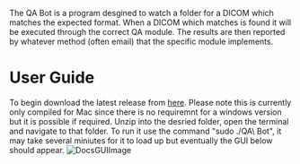 The QA Bot is a program desgined to watch a folder for a DICOM which matches the expected format. When a DICOM which matches is found it will be executed through the correct QA module. The results are then reported by whatever method (often email) that the specific module implements. 
# User Guide
To begin download the latest release from [here](https://github.com/NHSH-MRI-Physics/QA-Bot/releases). Please note this is currently only compiled for Mac since there is no requiremnt for a windows version but it is possible if required. Unzip into the desried folder, open the terminal and navigate to that folder. To run it use the command "sudo ./QA\ Bot", it may take several miniutes for it to load up but eventually the GUI below should appear. 
![DocsGUIImage](https://github.com/user-attachments/assets/52967147-60da-4ea9-ae4d-dffb6ca44490)
